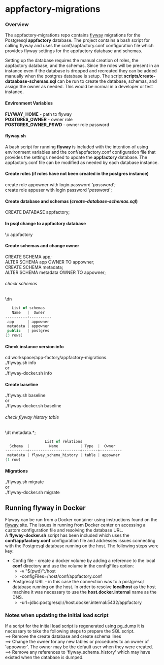 # appfactory-migrations

### Overview
The appfactory-migrations repo contains [flyway](https://flywaydb.org/ "Flyway link") migrations for the 
Postgresql __appfactory__ database.  The project contains a bash script for calling flyway and uses the 
conf/appfactory.conf configuration file which provides flyway settings for the appfactory database and schemas.

Setting up the database requires the manual creation of roles, the appfactory database, and the schemas.  Since the roles
will be present in an instance even if the database is dropped and recreated they can be added manually when the postgres
database is setup.  The script __scripts/create-dataabase-schemas.sql__ can be run to create the database, schemas, and 
assign the owner as needed.  This would be normal in a developer or test instance.

#### Environment Variables
__FLYWAY_HOME__ - path to flyway  
__POSTGRES_OWNER__ - owner role  
__POSTGRES_OWNER_PSWD__ - owner role password  

#### flyway.sh
A bash script for running __flyway__ is included with the intention of using environment variables and the 
conf/appfactory.conf configuration file that provides the settings needed to update the __appfactory__ database.  The
appfactory.conf file can be modified as needed by each database instance.

#### Create roles (if roles have not been created in the postgres instance)
create role appowner with login password '*password*';  
create role appuser with login password '*password*';

#### Create database and schemas (*create-database-schemas.sql*)
CREATE DATABASE appfactory;  
#### In psql change to appfactory database
\c appfactory
#### Create schemas and change owner
CREATE SCHEMA app;  
ALTER SCHEMA app OWNER TO appowner;  
CREATE SCHEMA metadata;  
ALTER SCHEMA metadata OWNER TO appowner;
###### check schemas
\dn  

``` javascript
   List of schemas
   Name   |  Owner   
----------+----------
 app      | appowner
 metadata | appowner
 public   | postgres
(3 rows)
```

#### Check instance version info
cd workspace/app-factory/appfactory-migrations  
./flyway.sh info  
or   
./flyway-docker.sh info   

#### Create baseline
./flyway.sh baseline  
or   
./flyway-docker.sh baseline 
###### check flyway history table
\dt metadata.*;    
```javascript
                  List of relations  
  Schema  |         Name          | Type  |  Owner     
----------+-----------------------+-------+----------  
 metadata | flyway_schema_history | table | appowner  
(1 row)  
```

#### Migrations
./flyway.sh migrate  
or     
./flyway-docker.sh migrate   

## Running __flyway__ in Docker
Flyway can be run from a Docker container using instructions found on the [flyway](https://flywaydb.org/ "Flyway link") 
site.  The issues in running from Docker center on accessing a custom configuration file and resolving the database URL.  
A __flyway-docker.sh__ script has been included which uses the __conf/appfactory.conf__ configuration file and addresses
issues connecting with the Postgresql database running on the host.  The following steps were key:
* Config file - create a docker volume by adding a reference to the local __conf__ directory and use the volume in the
configFiles option:
  * -v "$(pwd)":/host
  * -configFiles=/host/conf/appfactory.conf
* Postgresql URL - in this case the connection was to a postgresql database running on the host.  In order to resolve 
__localhost__ as the host machine it was necessary to use the __host.docker.internal__ name as the DNS.
  * -url=jdbc:postgresql://host.docker.internal:5432/appfactory


### Notes when updating the initial load script
If a script for the initial load script is regenerated using pg_dump it is necessary to take the following steps to 
prepare the SQL script.   
==> Remove the create database and create schema lines  
==> Change the owner for any new tables or procedures to an owner of 'appowner'.  The owner may be the default user when 
they were created.  
==> Remove any references to 'flyway_schema_history' which may have existed when the database is dumped.
